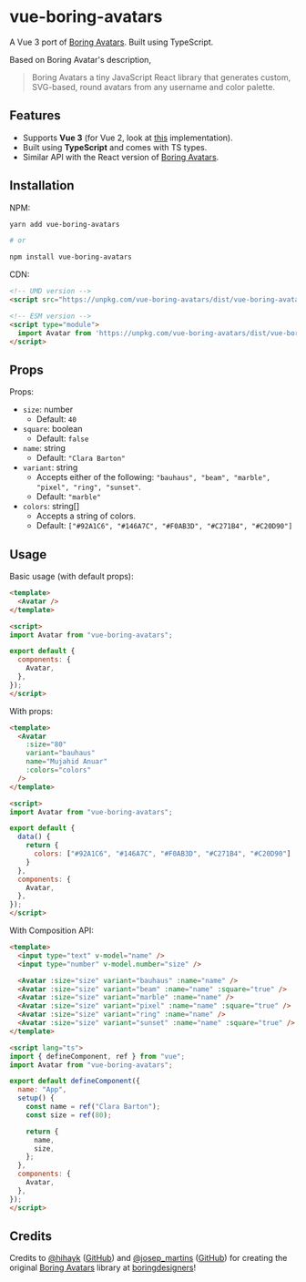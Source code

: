 # vue-boring-avatars

A Vue 3 port of [Boring Avatars](https://github.com/boringdesigners/boring-avatars). Built using TypeScript.

Based on Boring Avatar's description,
> Boring Avatars a tiny JavaScript React library that generates custom, SVG-based, round avatars from any username and color palette.

## Features

- Supports **Vue 3** (for Vue 2, look at [this](https://github.com/stonega/vue2-boring-avatars) implementation).
- Built using **TypeScript** and comes with TS types.
- Similar API with the React version of [Boring Avatars](https://github.com/boringdesigners/boring-avatars).

## Installation

NPM:

```bash
yarn add vue-boring-avatars

# or

npm install vue-boring-avatars
```

CDN:

```html
<!-- UMD version -->
<script src="https://unpkg.com/vue-boring-avatars/dist/vue-boring-avatars.umd.js"></script>

<!-- ESM version -->
<script type="module">
  import Avatar from 'https://unpkg.com/vue-boring-avatars/dist/vue-boring-avatars.es.js'
</script>                                                                    
```

## Props

Props:

- `size`: number
  - Default: `40`
- `square`: boolean
  - Default: `false`
- `name`: string
  - Default: `"Clara Barton"`
- `variant`: string
  - Accepts either of the following: `"bauhaus", "beam", "marble", "pixel", "ring", "sunset"`.
  - Default: `"marble"`
- `colors`: string[]
  - Accepts a string of colors.
  - Default: `["#92A1C6", "#146A7C", "#F0AB3D", "#C271B4", "#C20D90"]`

## Usage

Basic usage (with default props):

```html
<template>
  <Avatar />
</template>

<script>
import Avatar from "vue-boring-avatars";

export default {
  components: {
    Avatar,
  },
});
</script>
```

With props:

```html
<template>
  <Avatar 
    :size="80" 
    variant="bauhaus"
    name="Mujahid Anuar" 
    :colors="colors" 
  />
</template>

<script>
import Avatar from "vue-boring-avatars";

export default {
  data() {
    return {
      colors: ["#92A1C6", "#146A7C", "#F0AB3D", "#C271B4", "#C20D90"]
    }
  },
  components: {
    Avatar,
  },
});
</script>
```

With Composition API:

```html
<template>
  <input type="text" v-model="name" />
  <input type="number" v-model.number="size" />

  <Avatar :size="size" variant="bauhaus" :name="name" />
  <Avatar :size="size" variant="beam" :name="name" :square="true" />
  <Avatar :size="size" variant="marble" :name="name" />
  <Avatar :size="size" variant="pixel" :name="name" :square="true" />
  <Avatar :size="size" variant="ring" :name="name" />
  <Avatar :size="size" variant="sunset" :name="name" :square="true" />
</template>

<script lang="ts">
import { defineComponent, ref } from "vue";
import Avatar from "vue-boring-avatars";

export default defineComponent({
  name: "App",
  setup() {
    const name = ref("Clara Barton");
    const size = ref(80);

    return {
      name,
      size,
    };
  },
  components: {
    Avatar,
  },
});
</script>
```

## Credits

Credits to [@hihayk](https://twitter.com/hihayk) ([GitHub](https://github.com/hihayk)) and [@josep_martins](https://twitter.com/josep_martins) ([GitHub](https://github.com/josepmartins)) for creating the original [Boring Avatars](https://github.com/boringdesigners/boring-avatars) library at [boringdesigners](https://github.com/boringdesigners)!
